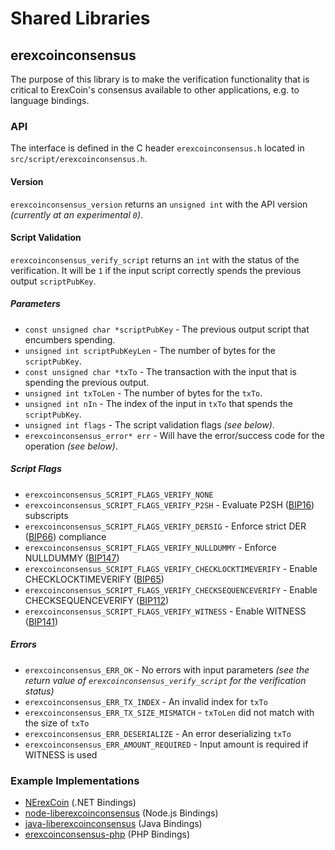 Shared Libraries
================

## erexcoinconsensus

The purpose of this library is to make the verification functionality that is critical to ErexCoin's consensus available to other applications, e.g. to language bindings.

### API

The interface is defined in the C header `erexcoinconsensus.h` located in  `src/script/erexcoinconsensus.h`.

#### Version

`erexcoinconsensus_version` returns an `unsigned int` with the API version *(currently at an experimental `0`)*.

#### Script Validation

`erexcoinconsensus_verify_script` returns an `int` with the status of the verification. It will be `1` if the input script correctly spends the previous output `scriptPubKey`.

##### Parameters
- `const unsigned char *scriptPubKey` - The previous output script that encumbers spending.
- `unsigned int scriptPubKeyLen` - The number of bytes for the `scriptPubKey`.
- `const unsigned char *txTo` - The transaction with the input that is spending the previous output.
- `unsigned int txToLen` - The number of bytes for the `txTo`.
- `unsigned int nIn` - The index of the input in `txTo` that spends the `scriptPubKey`.
- `unsigned int flags` - The script validation flags *(see below)*.
- `erexcoinconsensus_error* err` - Will have the error/success code for the operation *(see below)*.

##### Script Flags
- `erexcoinconsensus_SCRIPT_FLAGS_VERIFY_NONE`
- `erexcoinconsensus_SCRIPT_FLAGS_VERIFY_P2SH` - Evaluate P2SH ([BIP16](https://github.com/erexcoin/bips/blob/master/bip-0016.mediawiki)) subscripts
- `erexcoinconsensus_SCRIPT_FLAGS_VERIFY_DERSIG` - Enforce strict DER ([BIP66](https://github.com/erexcoin/bips/blob/master/bip-0066.mediawiki)) compliance
- `erexcoinconsensus_SCRIPT_FLAGS_VERIFY_NULLDUMMY` - Enforce NULLDUMMY ([BIP147](https://github.com/erexcoin/bips/blob/master/bip-0147.mediawiki))
- `erexcoinconsensus_SCRIPT_FLAGS_VERIFY_CHECKLOCKTIMEVERIFY` - Enable CHECKLOCKTIMEVERIFY ([BIP65](https://github.com/erexcoin/bips/blob/master/bip-0065.mediawiki))
- `erexcoinconsensus_SCRIPT_FLAGS_VERIFY_CHECKSEQUENCEVERIFY` - Enable CHECKSEQUENCEVERIFY ([BIP112](https://github.com/erexcoin/bips/blob/master/bip-0112.mediawiki))
- `erexcoinconsensus_SCRIPT_FLAGS_VERIFY_WITNESS` - Enable WITNESS ([BIP141](https://github.com/erexcoin/bips/blob/master/bip-0141.mediawiki))

##### Errors
- `erexcoinconsensus_ERR_OK` - No errors with input parameters *(see the return value of `erexcoinconsensus_verify_script` for the verification status)*
- `erexcoinconsensus_ERR_TX_INDEX` - An invalid index for `txTo`
- `erexcoinconsensus_ERR_TX_SIZE_MISMATCH` - `txToLen` did not match with the size of `txTo`
- `erexcoinconsensus_ERR_DESERIALIZE` - An error deserializing `txTo`
- `erexcoinconsensus_ERR_AMOUNT_REQUIRED` - Input amount is required if WITNESS is used

### Example Implementations
- [NErexCoin](https://github.com/NicolasDorier/NErexCoin/blob/master/NErexCoin/Script.cs#L814) (.NET Bindings)
- [node-liberexcoinconsensus](https://github.com/bitpay/node-liberexcoinconsensus) (Node.js Bindings)
- [java-liberexcoinconsensus](https://github.com/dexX7/java-liberexcoinconsensus) (Java Bindings)
- [erexcoinconsensus-php](https://github.com/Bit-Wasp/erexcoinconsensus-php) (PHP Bindings)
